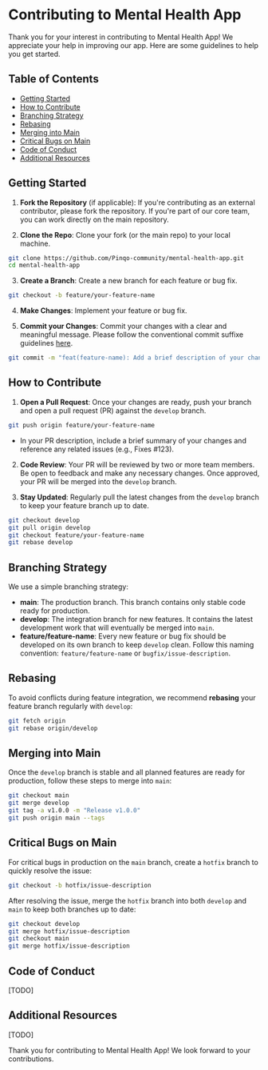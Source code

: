 # Contributing to Mental Health App

Thank you for your interest in contributing to Mental Health App! We appreciate your help in improving our app. Here are some guidelines to help you get started.

## Table of Contents
- [Getting Started](#getting-started)
- [How to Contribute](#how-to-contribute)
- [Branching Strategy](#branching-strategy)
- [Rebasing](#rebasing)
- [Merging into Main](#merging-into-main)
- [Critical Bugs on Main](#critical-bugs-on-main)
- [Code of Conduct](#code-of-conduct)
- [Additional Resources](#additional-resources)

## Getting Started

1. **Fork the Repository** (if applicable): If you're contributing as an external contributor, please fork the repository. If you're part of our core team, you can work directly on the main repository.

2. **Clone the Repo**: Clone your fork (or the main repo) to your local machine.
```bash
git clone https://github.com/Pinqo-community/mental-health-app.git
cd mental-health-app
```
3. **Create a Branch**: Create a new branch for each feature or bug fix.
```bash
git checkout -b feature/your-feature-name
```
4. **Make Changes**: Implement your feature or bug fix.

5. **Commit your Changes**: Commit your changes with a clear and meaningful message. Please follow the conventional commit suffixe guidelines [here](https://gist.github.com/qoomon/5dfcdf8eec66a051ecd85625518cfd13).
```bash
git commit -m "feat(feature-name): Add a brief description of your changes"
```

## How to Contribute

1. **Open a Pull Request**: Once your changes are ready, push your branch and open a pull request (PR) against the `develop` branch.
```bash
git push origin feature/your-feature-name
```
- In your PR description, include a brief summary of your changes and reference any related issues (e.g., Fixes #123).

2. **Code Review**: Your PR will be reviewed by two or more team members. Be open to feedback and make any necessary changes. Once approved, your PR will be merged into the `develop` branch.

3. **Stay Updated**: Regularly pull the latest changes from the `develop` branch to keep your feature branch up to date.
```bash
git checkout develop
git pull origin develop
git checkout feature/your-feature-name
git rebase develop
```

## Branching Strategy

We use a simple branching strategy:
- **main**: The production branch. This branch contains only stable code ready for production.
- **develop**: The integration branch for new features. It contains the latest development work that will eventually be merged into `main`.
- **feature/feature-name**: Every new feature or bug fix should be developed on its own branch to keep `develop` clean. Follow this naming convention: `feature/feature-name` or `bugfix/issue-description`.

## Rebasing

To avoid conflicts during feature integration, we recommend **rebasing** your feature branch regularly with `develop`:
```bash
git fetch origin
git rebase origin/develop
```

## Merging into Main

Once the `develop` branch is stable and all planned features are ready for production, follow these steps to merge into `main`:
```bash
git checkout main
git merge develop
git tag -a v1.0.0 -m "Release v1.0.0"
git push origin main --tags
```

## Critical Bugs on Main

For critical bugs in production on the `main` branch, create a `hotfix` branch to quickly resolve the issue:
```bash
git checkout -b hotfix/issue-description
```
After resolving the issue, merge the `hotfix` branch into both `develop` and `main` to keep both branches up to date:
```bash
git checkout develop
git merge hotfix/issue-description
git checkout main
git merge hotfix/issue-description
```

## Code of Conduct
[TODO]

## Additional Resources
[TODO]

Thank you for contributing to Mental Health App! We look forward to your contributions.